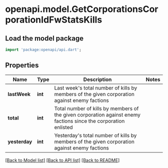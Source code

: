 # openapi.model.GetCorporationsCorporationIdFwStatsKills

## Load the model package
```dart
import 'package:openapi/api.dart';
```

## Properties
Name | Type | Description | Notes
------------ | ------------- | ------------- | -------------
**lastWeek** | **int** | Last week's total number of kills by members of the given corporation against enemy factions | 
**total** | **int** | Total number of kills by members of the given corporation against enemy factions since the corporation enlisted | 
**yesterday** | **int** | Yesterday's total number of kills by members of the given corporation against enemy factions | 

[[Back to Model list]](../README.md#documentation-for-models) [[Back to API list]](../README.md#documentation-for-api-endpoints) [[Back to README]](../README.md)


